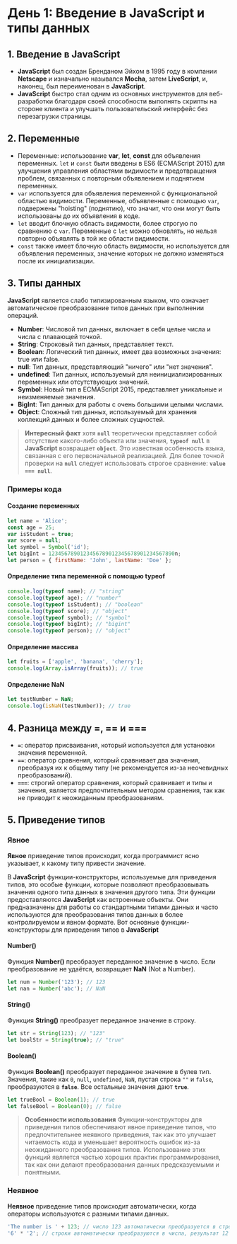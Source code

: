 # День 1: Введение в JavaScript и типы данных

## 1. Введение в JavaScript

- **JavaScript** был создан Бренданом Эйхом в 1995 году в компании **Netscape** и изначально назывался **Mocha**, затем **LiveScript**, и, наконец, был переименован в **JavaScript**.
- **JavaScript** быстро стал одним из основных инструментов для веб-разработки благодаря своей способности выполнять скрипты на стороне клиента и улучшать пользовательский интерфейс без перезагрузки страницы.

## 2. Переменные

- Переменные: использование **var**, **let**, **const** для объявления переменных. `let` и `const` были введены в ES6 (ECMAScript 2015) для улучшения управления областями видимости и предотвращения проблем, связанных с повторным объявлением и поднятием переменных.
- `var` используется для объявления переменной с функциональной областью видимости. Переменные, объявленные с помощью `var`, подвержены "hoisting" (поднятию), что значит, что они могут быть использованы до их объявления в коде.
- `let` вводит блочную область видимости, более строгую по сравнению с `var`. Переменные с `let` можно обновлять, но нельзя повторно объявлять в той же области видимости.
- `const` также имеет блочную область видимости, но используется для объявления переменных, значение которых не должно изменяться после их инициализации.

## 3. Типы данных

**JavaScript** является слабо типизированным языком, что означает автоматическое преобразование типов данных при выполнении операций.

- **Number**: Числовой тип данных, включает в себя целые числа и числа с плавающей точкой.
- **String**: Строковый тип данных, представляет текст.
- **Boolean**: Логический тип данных, имеет два возможных значения: true или false.
- **null**: Тип данных, представляющий "ничего" или "нет значения".
- **undefined**: Тип данных, используемый для неинициализированных переменных или отсутствующих значений.
- **Symbol**: Новый тип в ECMAScript 2015, представляет уникальные и неизменяемые значения.
- **BigInt**: Тип данных для работы с очень большими целыми числами.
- **Object**: Сложный тип данных, используемый для хранения коллекций данных и более сложных сущностей.

> **Интересный факт** хотя **`null`** теоретически представляет собой отсутствие какого-либо объекта или значения, **`typeof null`** в **JavaScript** возвращает **`object`**. Это известная особенность языка, связанная с его первоначальной реализацией. Для более точной проверки на **`null`** следует использовать строгое сравнение: **`value === null`**.

### Примеры кода

#### Создание переменных

```javascript
let name = 'Alice';
const age = 25;
var isStudent = true;
var score = null;
let symbol = Symbol('id');
let bigInt = 1234567890123456789012345678901234567890n;
let person = { firstName: 'John', lastName: 'Doe' };
```

#### Определение типа переменной с помощью typeof

```javascript
console.log(typeof name); // "string"
console.log(typeof age); // "number"
console.log(typeof isStudent); // "boolean"
console.log(typeof score); // "object"
console.log(typeof symbol); // "symbol"
console.log(typeof bigInt); // "bigint"
console.log(typeof person); // "object"
```

#### Определение массива

```javascript
let fruits = ['apple', 'banana', 'cherry'];
console.log(Array.isArray(fruits)); // true
```

#### Определение NaN

```javascript
let testNumber = NaN;
console.log(isNaN(testNumber)); // true
```

## 4. Разница между =, == и ===

- **`=`**: оператор присваивания, который используется для установки значения переменной.
- **`==`**: оператор сравнения, который сравнивает два значения, преобразуя их к общему типу (не рекомендуется из-за неочевидных преобразований).
- **`===`**: строгий оператор сравнения, который сравнивает и типы и значения, является предпочтительным методом сравнения, так как не приводит к неожиданным преобразованиям.

## 5. Приведение типов

### Явное

**Явное** приведение типов происходит, когда программист ясно указывает, к какому типу привести значение.

В **JavaScript** функции-конструкторы, используемые для приведения типов, это особые функции, которые позволяют преобразовывать значения одного типа данных в значения другого типа. Эти функции предоставляются **JavaScript** как встроенные объекты. Они предназначены для работы со стандартными типами данных и часто используются для преобразования типов данных в более контролируемом и явном формате. Вот основные функции-конструкторы для приведения типов в **JavaScript**

#### Number()

Функция **Number()** преобразует переданное значение в число. Если преобразование не удаётся, возвращает **NaN** (Not a Number).

```javascript
let num = Number('123'); // 123
let nan = Number('abc'); // NaN
```

#### String()

Функция **String()** преобразует переданное значение в строку.

```javascript
let str = String(123); // "123"
let boolStr = String(true); // "true"
```

#### Boolean()

Функция **Boolean()** преобразует переданное значение в булев тип. Значения, такие как `0`, `null`, `undefined`, `NaN`, пустая строка `""` и `false`, преобразуются в **`false`**. Все остальные значения дают **`true`**.

```javascript
let trueBool = Boolean(1); // true
let falseBool = Boolean(0); // false
```

> **Особенности использования** Функции-конструкторы для приведения типов обеспечивают явное приведение типов, что предпочтительнее неявного приведения, так как это улучшает читаемость кода и уменьшает вероятность ошибок из-за неожиданного преобразования типов. Использование этих функций является частью хороших практик программирования, так как они делают преобразования данных предсказуемыми и понятными.

### Неявное

**Неявное** приведение типов происходит автоматически, когда операторы используются с разными типами данных.

```javascript
'The number is ' + 123; // число 123 автоматически преобразуется в строку
'6' * '2'; // строки автоматически преобразуются в числа, результат 12
```
